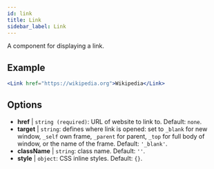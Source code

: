```yaml
---
id: link
title: Link
sidebar_label: Link
---
```


A component for displaying a link.

## Example

```jsx live
<Link href="https://wikipedia.org">Wikipedia</Link>
```

## Options

* __href__ | `string (required)`: URL of website to link to. Default: `none`.
* __target__ | `string`: defines where link is opened: set to `_blank` for new window, `_self` own frame, `_parent` for parent, `_top` for full body of window, or the name of the frame. Default: `'_blank'`.
* __className__ | `string`: class name. Default: `''`.
* __style__ | `object`: CSS inline styles. Default: `{}`.
